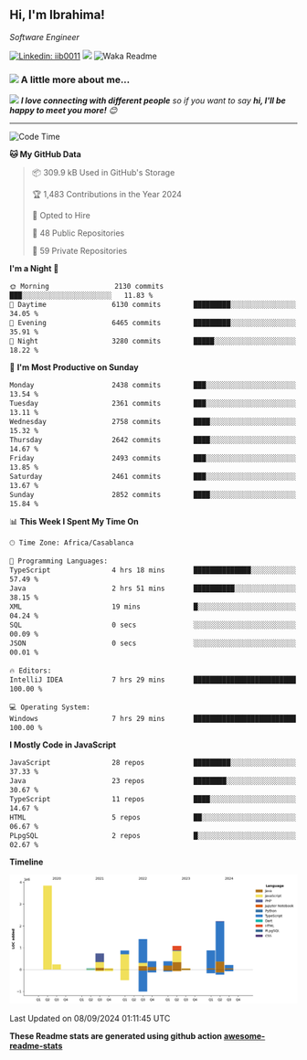 <h2>Hi, I'm Ibrahima! </h2>
<p><em>Software Engineer 
</em></p>


[![Linkedin: iib0011](https://img.shields.io/badge/-iib0011-blue?style=flat-square&logo=Linkedin&logoColor=white&link=https://www.linkedin.com/in/iib0011/)](https://www.linkedin.com/in/iib0011/)
![](https://visitor-badge.glitch.me/badge?page_id=iib0011)
![Waka Readme](https://github.com/iib0011/iib0011/workflows/Waka%20Readme/badge.svg)


### <img src="https://media.giphy.com/media/VgCDAzcKvsR6OM0uWg/giphy.gif" width="50"> A little more about me...  


<img src="https://media.giphy.com/media/LnQjpWaON8nhr21vNW/giphy.gif" width="60"> <em><b>I love connecting with different people</b> so if you want to say <b>hi, I'll be happy to meet you more!</b> 😊</em>

---
<!--START_SECTION:waka-->
![Code Time](http://img.shields.io/badge/Code%20Time-3%2C743%20hrs%205%20mins-blue)

**🐱 My GitHub Data** 

> 📦 309.9 kB Used in GitHub's Storage 
 > 
> 🏆 1,483 Contributions in the Year 2024
 > 
> 💼 Opted to Hire
 > 
> 📜 48 Public Repositories 
 > 
> 🔑 59 Private Repositories 
 > 
**I'm a Night 🦉** 

```text
🌞 Morning                2130 commits        ███░░░░░░░░░░░░░░░░░░░░░░   11.83 % 
🌆 Daytime                6130 commits        █████████░░░░░░░░░░░░░░░░   34.05 % 
🌃 Evening                6465 commits        █████████░░░░░░░░░░░░░░░░   35.91 % 
🌙 Night                  3280 commits        █████░░░░░░░░░░░░░░░░░░░░   18.22 % 
```
📅 **I'm Most Productive on Sunday** 

```text
Monday                   2438 commits        ███░░░░░░░░░░░░░░░░░░░░░░   13.54 % 
Tuesday                  2361 commits        ███░░░░░░░░░░░░░░░░░░░░░░   13.11 % 
Wednesday                2758 commits        ████░░░░░░░░░░░░░░░░░░░░░   15.32 % 
Thursday                 2642 commits        ████░░░░░░░░░░░░░░░░░░░░░   14.67 % 
Friday                   2493 commits        ███░░░░░░░░░░░░░░░░░░░░░░   13.85 % 
Saturday                 2461 commits        ███░░░░░░░░░░░░░░░░░░░░░░   13.67 % 
Sunday                   2852 commits        ████░░░░░░░░░░░░░░░░░░░░░   15.84 % 
```


📊 **This Week I Spent My Time On** 

```text
🕑︎ Time Zone: Africa/Casablanca

💬 Programming Languages: 
TypeScript               4 hrs 18 mins       ██████████████░░░░░░░░░░░   57.49 % 
Java                     2 hrs 51 mins       ██████████░░░░░░░░░░░░░░░   38.15 % 
XML                      19 mins             █░░░░░░░░░░░░░░░░░░░░░░░░   04.24 % 
SQL                      0 secs              ░░░░░░░░░░░░░░░░░░░░░░░░░   00.09 % 
JSON                     0 secs              ░░░░░░░░░░░░░░░░░░░░░░░░░   00.01 % 

🔥 Editors: 
IntelliJ IDEA            7 hrs 29 mins       █████████████████████████   100.00 % 

💻 Operating System: 
Windows                  7 hrs 29 mins       █████████████████████████   100.00 % 
```

**I Mostly Code in JavaScript** 

```text
JavaScript               28 repos            █████████░░░░░░░░░░░░░░░░   37.33 % 
Java                     23 repos            ████████░░░░░░░░░░░░░░░░░   30.67 % 
TypeScript               11 repos            ████░░░░░░░░░░░░░░░░░░░░░   14.67 % 
HTML                     5 repos             ██░░░░░░░░░░░░░░░░░░░░░░░   06.67 % 
PLpgSQL                  2 repos             █░░░░░░░░░░░░░░░░░░░░░░░░   02.67 % 
```



**Timeline**

![Lines of Code chart](https://raw.githubusercontent.com/iib0011/iib0011/master/assets/bar_graph.png)


 Last Updated on 08/09/2024 01:11:45 UTC
<!--END_SECTION:waka-->

**These Readme stats are generated using github action [awesome-readme-stats](https://github.com/iib0011/waka-readme-stats)**
